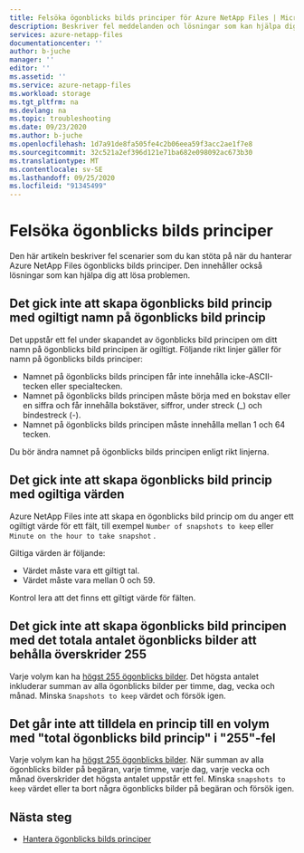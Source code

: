 ```yaml
---
title: Felsöka ögonblicks bilds principer för Azure NetApp Files | Microsoft Docs
description: Beskriver fel meddelanden och lösningar som kan hjälpa dig att felsöka problem med hantering av ögonblicks bilds principer för Azure NetApp Files.
services: azure-netapp-files
documentationcenter: ''
author: b-juche
manager: ''
editor: ''
ms.assetid: ''
ms.service: azure-netapp-files
ms.workload: storage
ms.tgt_pltfrm: na
ms.devlang: na
ms.topic: troubleshooting
ms.date: 09/23/2020
ms.author: b-juche
ms.openlocfilehash: 1d7a91de8fa505fe4c2b06eea59f3acc2ae1f7e8
ms.sourcegitcommit: 32c521a2ef396d121e71ba682e098092ac673b30
ms.translationtype: MT
ms.contentlocale: sv-SE
ms.lasthandoff: 09/25/2020
ms.locfileid: "91345499"
---
```

# <a name="troubleshoot-snapshot-policies"></a>Felsöka ögonblicks bilds principer

Den här artikeln beskriver fel scenarier som du kan stöta på när du hanterar Azure NetApp Files ögonblicks bilds principer. Den innehåller också lösningar som kan hjälpa dig att lösa problemen.

## <a name="snapshot-policy-creation-failing-with-invalid-snapshot-policy-name"></a>Det gick inte att skapa ögonblicks bild princip med ogiltigt namn på ögonblicks bild princip

Det uppstår ett fel under skapandet av ögonblicks bild principen om ditt namn på ögonblicks bild principen är ogiltigt. Följande rikt linjer gäller för namn på ögonblicks bilds principer:  

* Namnet på ögonblicks bilds principen får inte innehålla icke-ASCII-tecken eller specialtecken.
* Namnet på ögonblicks bilds principen måste börja med en bokstav eller en siffra och får innehålla bokstäver, siffror, under streck (_) och bindestreck (-).
* Namnet på ögonblicks bilds principen måste innehålla mellan 1 och 64 tecken.  

Du bör ändra namnet på ögonblicks bilds principen enligt rikt linjerna.  

## <a name="snapshot-policy-creation-failing-with-invalid-values"></a>Det gick inte att skapa ögonblicks bild princip med ogiltiga värden 

Azure NetApp Files inte att skapa en ögonblicks bild princip om du anger ett ogiltigt värde för ett fält, till exempel `Number of snapshots to keep` eller `Minute on the hour to take snapshot` .  
 
Giltiga värden är följande:   

* Värdet måste vara ett giltigt tal.
* Värdet måste vara mellan 0 och 59.

Kontrol lera att det finns ett giltigt värde för fälten.

## <a name="snapshot-policy-creation-failing-with-total-number-of-snapshots-to-keep-exceeds-255-error"></a>Det gick inte att skapa ögonblicks bild principen med det totala antalet ögonblicks bilder att behålla överskrider 255 

Varje volym kan ha [högst 255 ögonblicks bilder](azure-netapp-files-resource-limits.md). Det högsta antalet inkluderar summan av alla ögonblicks bilder per timme, dag, vecka och månad. Minska `Snapshots to keep` värdet och försök igen.

## <a name="assigning-policy-to-a-volume-failing-with-total-snapshot-policy-is-over-the-max-255-error"></a>Det går inte att tilldela en princip till en volym med "total ögonblicks bild princip" i "255"-fel

Varje volym kan ha [högst 255 ögonblicks bilder](azure-netapp-files-resource-limits.md). När summan av alla ögonblicks bilder på begäran, varje timme, varje dag, varje vecka och månad överskrider det högsta antalet uppstår ett fel. Minska `snapshots to keep` värdet eller ta bort några ögonblicks bilder på begäran och försök igen.

## <a name="next-steps"></a>Nästa steg  

* [Hantera ögonblicks bilds principer](azure-netapp-files-manage-snapshots.md#manage-snapshot-policies)
